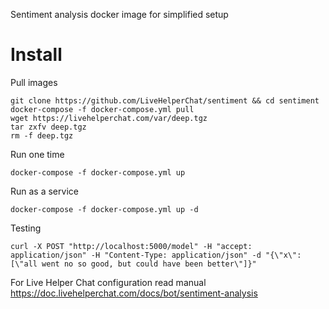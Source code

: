 Sentiment analysis docker image for simplified setup

# Install

Pull images

```shell
git clone https://github.com/LiveHelperChat/sentiment && cd sentiment
docker-compose -f docker-compose.yml pull
wget https://livehelperchat.com/var/deep.tgz
tar zxfv deep.tgz
rm -f deep.tgz
```

Run one time

```
docker-compose -f docker-compose.yml up
```

Run as a service

```
docker-compose -f docker-compose.yml up -d
```

Testing

```
curl -X POST "http://localhost:5000/model" -H "accept: application/json" -H "Content-Type: application/json" -d "{\"x\":[\"all went no so good, but could have been better\"]}"
```

For Live Helper Chat configuration read manual 
https://doc.livehelperchat.com/docs/bot/sentiment-analysis
